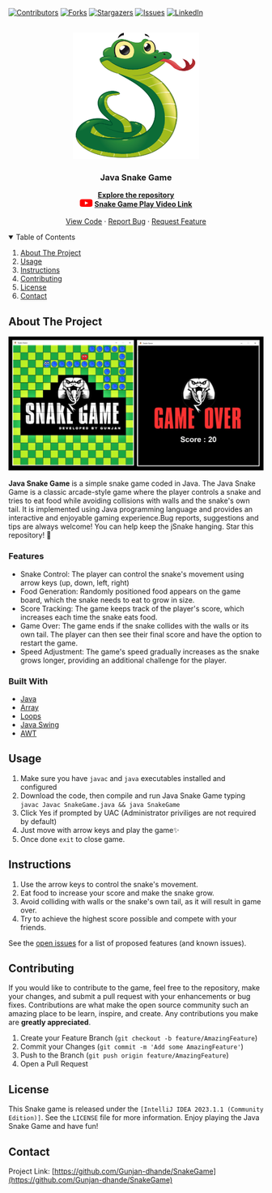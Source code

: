 [![Contributors][contributors-shield]][contributors-url]
[![Forks][forks-shield]][forks-url]
[![Stargazers][stars-shield]][stars-url]
[![Issues][issues-shield]][issues-url]
[![LinkedIn][linkedin-shield]][linkedin-url]
<br />
<br />
<!-- PROJECT LOGO -->

<p align="center">
  <a href="https://github.com/Gunjan-dhande/SnakeGame">
    <img src="src/photos/Logo1.png" alt="Logo" width="250" height="250">
  </a>

  <h3 align="center">Java Snake Game</h3>
  
  <p align="center">
    <a href="https://github.com/Gunjan-dhande/SnakeGame"><strong>Explore the repository </strong></a><br>
      <img src="src/photos/YouTube.png" alt="Logo" width="25" height="15">
    <a href="https://youtu.be/p5yNgzAFZGc"><strong>    Snake Game Play Video Link </strong></a>
    <br />
    <br />
    <a href="https://github.com/Gunjan-dhande/SnakeGame">View Code</a>
    ·
    <a href="https://github.com/Gunjan-dhande/SnakeGame/issues">Report Bug</a>
    ·
    <a href="https://github.com/Gunjan-dhande/SnakeGame/issues">Request Feature</a>
  </p>
</p>

<!-- TABLE OF CONTENTS -->
<details open="open">
  <summary>Table of Contents</summary>
  <ol>
    <li><a href="#about-the-project">About The Project</a></li>
    <li><a href="#usage">Usage</a></li>
    <li><a href="#instructions">Instructions</a></li>
    <li><a href="#contributing">Contributing</a></li>
    <li><a href="#license">License</a></li>
    <li><a href="#contact">Contact</a></li>
  </ol>
</details>

<!-- ABOUT THE PROJECT -->
## About The Project

![jSnake Screenshot](src/photos/Screenshot.jpg)

<b>Java Snake Game</b> is a simple snake game coded in Java.
The Java Snake Game is a classic arcade-style game where the player controls
 a snake and tries to eat food while avoiding collisions with walls and the snake's 
 own tail. It is implemented using Java programming language and provides an 
 interactive and enjoyable gaming experience.Bug reports, suggestions and tips 
are always welcome!
You can help keep the jSnake hanging. Star this repository! 🌟

### Features

* Snake Control: The player can control the snake's movement using arrow keys (up, down, left, right) 
* Food Generation: Randomly positioned food appears on the game board, which the snake needs to eat to grow in size.
* Score Tracking: The game keeps track of the player's score, which increases each time the snake eats food.
* Game Over: The game ends if the snake collides with the walls or its own tail. The player can then see their final score and have the option to restart the game.
* Speed Adjustment: The game's speed gradually increases as the snake grows longer, providing an additional challenge for the player.


### Built With


* [Java](https://en.wikipedia.org/wiki/Java_(programming_language))
* [Array](https://en.wikipedia.org/wiki/Array_(data_structure))
* [Loops](https://en.wikipedia.org/wiki/LOOP_(programming_language))
* [Java Swing](https://en.wikipedia.org/wiki/Swing_(Java))
* [AWT](https://en.wikipedia.org/wiki/Abstract_Window_Toolkit)


<!-- USAGE -->
## Usage
1. Make sure you have `javac` and `java` executables installed and configured
2. Download the code, then compile and run Java Snake Game typing `javac Javac SnakeGame.java && java SnakeGame`
3. Click Yes if prompted by UAC (Administrator priviliges are not required by default)
4. Just move with arrow keys and play the game✨
5. Once done `exit` to close game.


<!-- INTRUCTIONS -->
## Instructions

1. Use the arrow keys to control the snake's movement.
2. Eat food to increase your score and make the snake grow.
3. Avoid colliding with walls or the snake's own tail, as it will result in game over.
4. Try to achieve the highest score possible and compete with your friends.

See the [open issues](https://github.com/Gunjan-dhande/SnakeGame/issues) for a list of proposed features (and known issues).



<!-- CONTRIBUTING -->
## Contributing

If you would like to contribute to the game, feel free to the repository, 
make your changes, and submit a pull request with your enhancements or bug 
fixes. Contributions are what make the open source community such an amazing 
place to be learn, inspire, and create. Any contributions you make are 
**greatly appreciated**.

1. Create your Feature Branch (`git checkout -b feature/AmazingFeature`)
2. Commit your Changes (`git commit -m 'Add some AmazingFeature'`)
3. Push to the Branch (`git push origin feature/AmazingFeature`)
4. Open a Pull Request



<!-- LICENSE -->
## License

This Snake game is released under the `[IntelliJ IDEA 2023.1.1 (Community Edition)]`. See the `LICENSE` file for more information.
Enjoy playing the Java Snake Game and have fun!


<!-- CONTACT -->
## Contact

Project Link: [https://github.com/Gunjan-dhande/SnakeGame](https://github.com/Gunjan-dhande/SnakeGame)


<!-- MARKDOWN LINKS & IMAGES -->
<!-- https://www.markdownguide.org/basic-syntax/#reference-style-links -->
[contributors-shield]: https://img.shields.io/github/contributors/jihedkdiss/jSnake.svg?style=for-the-badge
[contributors-url]: https://github.com/Gunjan-dhande/SnakeGame/graphs/contributors
[forks-shield]: https://img.shields.io/github/forks/jihedkdiss/jSnake.svg?style=for-the-badge
[forks-url]: https://github.com/Gunjan-dhande/SnakeGame/network/members
[stars-shield]: https://img.shields.io/github/stars/jihedkdiss/jSnake.svg?style=for-the-badge
[stars-url]: https://github.com/Gunjan-dhande/SnakeGame/stargazers
[issues-shield]: https://img.shields.io/github/issues/jihedkdiss/jSnake.svg?style=for-the-badge
[issues-url]: https://github.com/Gunjan-dhande/SnakeGame/issues
[linkedin-shield]: https://img.shields.io/badge/-LinkedIn-black.svg?style=for-the-badge&logo=linkedin&colorB=555
[linkedin-url]: https://www.linkedin.com/in/gunjan-dhande
